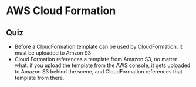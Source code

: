 # AWS Cloud Formation

## Quiz

- Before a CloudFormation template can be used by CloudFormation, it must be uploaded to Amzon S3
- Cloud Formation references a template from Amazon S3, no matter what. if you upload the template from the AWS console, it gets uploaded to Amazon S3 behind the scene, and CloudFormation references that template from there.